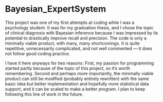 # Bayesian_ExpertSystem
This project was one of my first attempts at coding while I was a psychology student. It was for my graduation thesis, and I chose the topic of clinical diagnosis with Bayesian inference
because I was impressed by its potential to drastically improve recall and precision. The code is only a minimally viable product, with many, many shortcomings. It is quite repetitive, unnecessarily complicated, and not well commented — it does not follow good coding practice. 

I have it here anyways for two reasons: First, my passion for programming started partly because of the topic of this project, so it’s worth remembering. Second and perhaps more importantly, the minimally viable product can still be modified (probably entirely rewritten) with the same basic idea but better implementation and hopefully more statistical data support, and it can be scaled to make a better program. I plan to keep following this line of work in the future. 
